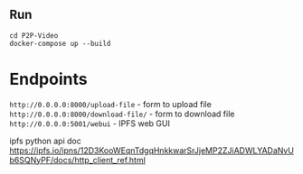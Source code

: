 ## Run
```
cd P2P-Video
docker-compose up --build
```

# Endpoints
`http://0.0.0.0:8000/upload-file` - form to upload file\
`http://0.0.0.0:8000/download-file/` - form to download file\
`http://0.0.0.0:5001/webui` - IPFS web GUI

ipfs python api doc
https://ipfs.io/ipns/12D3KooWEqnTdgqHnkkwarSrJjeMP2ZJiADWLYADaNvUb6SQNyPF/docs/http_client_ref.html